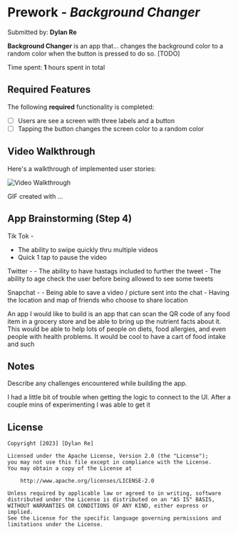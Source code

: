 # Prework - *Background Changer*

Submitted by: **Dylan Re**

**Background Changer** is an app that...  changes the background color to a random color when the button is pressed to do so. [TODO] 

Time spent: **1** hours spent in total

## Required Features

The following **required** functionality is completed:

- [ ] Users are see a screen with three labels and a button
- [ ] Tapping the button changes the screen color to a random color
 
## Video Walkthrough

Here's a walkthrough of implemented user stories:

<img src='http://i.imgur.com/link/to/your/gif/file.gif' title='Video Walkthrough' width='' alt='Video Walkthrough' />

<!-- Replace this with whatever GIF tool you used! -->
GIF created with ...  
<!-- Recommended tools:
[Kap](https://getkap.co/) for macOS
[ScreenToGif](https://www.screentogif.com/) for Windows
[peek](https://github.com/phw/peek) for Linux. -->

## App Brainstorming (Step 4)

Tik Tok - 
   - The ability to swipe quickly thru multiple videos
   - Quick 1 tap to pause the video
   
Twitter - 
    - The ability to have hastags included to further the tweet
    - The ability to age check the user before being allowed to see some tweets
    
Snapchat - 
    - Being able to save a video / picture sent into the chat
    - Having the location and map of friends who choose to share location
    
    
    
An app I would like to build is an app that can scan the QR code of any food item in a grocery store and be able to bring up the nutrient facts about it. This would be able to help lots of people on diets, food allergies, and even people with health problems. It would be cool to have a cart of food intake and such

## Notes

Describe any challenges encountered while building the app.

I had a little bit of trouble when getting the logic to connect to the UI. After a couple mins of experimenting I was able to get it

## License

    Copyright [2023] [Dylan Re]

    Licensed under the Apache License, Version 2.0 (the "License");
    you may not use this file except in compliance with the License.
    You may obtain a copy of the License at

        http://www.apache.org/licenses/LICENSE-2.0

    Unless required by applicable law or agreed to in writing, software
    distributed under the License is distributed on an "AS IS" BASIS,
    WITHOUT WARRANTIES OR CONDITIONS OF ANY KIND, either express or implied.
    See the License for the specific language governing permissions and
    limitations under the License.
